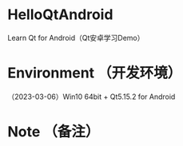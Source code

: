# HelloQtAndroid
Learn Qt for Android（Qt安卓学习Demo）

# Environment （开发环境）
（2023-03-06）Win10 64bit + Qt5.15.2 for Android

# Note （备注）


